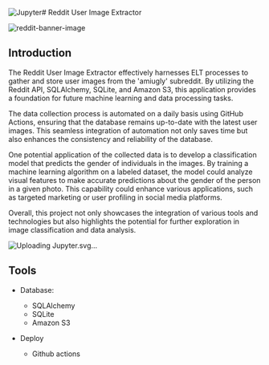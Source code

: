 ![Jupyter](https://github.com/user-attachments/assets/f8733152-4793-4a54-9598-d2b6bf1cd63f)# Reddit User Image Extractor

![reddit-banner-image](https://github.com/user-attachments/assets/33a3a7ff-51c4-41a1-9799-7bf8c7437aa3)

## Introduction

The Reddit User Image Extractor effectively harnesses ELT processes to gather and store user images from the 'amiugly' subreddit. By utilizing the Reddit API, SQLAlchemy, SQLite, and Amazon S3, this application provides a foundation for future machine learning and data processing tasks.

The data collection process is automated on a daily basis using GitHub Actions, ensuring that the database remains up-to-date with the latest user images. This seamless integration of automation not only saves time but also enhances the consistency and reliability of the database.

One potential application of the collected data is to develop a classification model that predicts the gender of individuals in the images. By training a machine learning algorithm on a labeled dataset, the model could analyze visual features to make accurate predictions about the gender of the person in a given photo. This capability could enhance various applications, such as targeted marketing or user profiling in social media platforms.

Overall, this project not only showcases the integration of various tools and technologies but also highlights the potential for further exploration in image classification and data analysis.

![Uploading <svg xmlns="http://www.w3.org/2000/svg" viewBox="0 0 128 128"><path d="M109.766 7.281a7.691 7.691 0 01-1.09 4.282 7.583 7.583 0 01-3.262 2.949 7.49 7.49 0 01-4.34.62 7.525 7.525 0 01-3.953-1.913A7.642 7.642 0 0195.137 5a7.606 7.606 0 012.629-3.531 7.509 7.509 0 014.136-1.461 7.51 7.51 0 015.422 1.996 7.627 7.627 0 012.438 5.273zm0 0" fill="#767677"/><path d="M65.758 96.79c-20.098 0-37.649-7.364-46.766-18.267a49.95 49.95 0 0018.102 24.254 49.251 49.251 0 0028.676 9.215 49.279 49.279 0 0028.675-9.215 49.917 49.917 0 0018.094-24.254C103.406 89.426 85.855 96.79 65.758 96.79zm0 0M65.75 25.883c20.098 0 37.652 7.367 46.766 18.265a49.95 49.95 0 00-18.102-24.253 49.27 49.27 0 00-28.672-9.22 49.27 49.27 0 00-28.672 9.22A49.909 49.909 0 0018.97 44.148C28.102 33.27 45.652 25.883 65.75 25.883zm0 0" fill="#f37726"/><path d="M38.164 117.984a9.671 9.671 0 01-1.371 5.399 9.5 9.5 0 01-9.59 4.504 9.405 9.405 0 01-4.98-2.418 9.671 9.671 0 01-2.809-4.797 9.73 9.73 0 01.313-5.567 9.624 9.624 0 013.328-4.453 9.466 9.466 0 0112.043.688 9.63 9.63 0 013.066 6.648zm0 0" fill="#989798"/><path d="M21.285 23.418a5.53 5.53 0 01-3.14-.816 5.627 5.627 0 01-2.618-5.672 5.612 5.612 0 011.407-2.95 5.593 5.593 0 012.789-1.664 5.46 5.46 0 013.238.184 5.539 5.539 0 012.586 1.969 5.66 5.66 0 01-.399 7.129 5.557 5.557 0 01-3.867 1.82zm0 0" fill="#6f7070"/></svg>Jupyter.svg…]()

## Tools

- Database:

  - SQLAlchemy
  - SQLite
  - Amazon S3

- Deploy

  - Github actions
